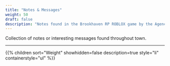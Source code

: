 ```yaml
---
title: "Notes & Messages"
weight: 50
draft: false
description: "Notes found in the Brookhaven RP ROBLOX game by the Agency, Mr. B, Mr. Brookhaven, Madison, and other messages."
---
```


Collection of notes or interesting messages found throughout town.

---

{{% children sort="Weight" showhidden=false description=true style="li" containerstyle="ul" %}}

